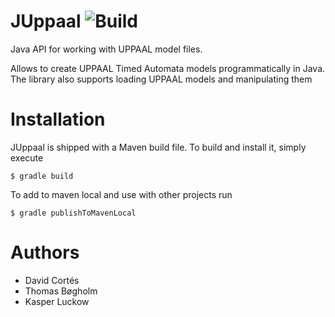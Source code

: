 # JUppaal ![Build](https://github.com/github/docs/actions/workflows/main.yml/badge.svg)
Java API for working with UPPAAL model files.

Allows to create UPPAAL Timed Automata models programmatically in Java. The library also supports loading UPPAAL models and manipulating them

# Installation
JUppaal is shipped with a Maven build file. To build and install it, simply execute
```!bash
$ gradle build
```
To add to maven local and use with other projects run
```!bash
$ gradle publishToMavenLocal
```
# Authors
* David Cortés
* Thomas Bøgholm
* Kasper Luckow
